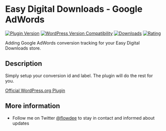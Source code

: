 # Easy Digital Downloads - Google AdWords
[![Plugin Version](https://img.shields.io/wordpress/plugin/v/edd-google-adwords.svg)](https://wordpress.org/plugins/edd-google-adwords/) [![WordPress Version Compatibility](https://img.shields.io/wordpress/v/edd-google-adwords.svg)](https://wordpress.org/plugins/edd-google-adwords/) [![Downloads](https://img.shields.io/wordpress/plugin/dt/edd-google-adwords.svg)](https://wordpress.org/plugins/edd-google-adwords/) [![Rating](https://img.shields.io/wordpress/plugin/r/edd-google-adwords.svg)](https://wordpress.org/plugins/edd-google-adwords/)

Adding Google AdWords conversion tracking for your Easy Digital Downloads store.

## Description
Simply setup your conversion id and label. The plugin will do the rest for you.

[Official WordPress.org Plugin](https://wordpress.org/plugins/edd-google-adwords/)

## More information

* Follow me on Twitter [@flowdee](https://twitter.com/flowdee/) to stay in contact and informed about updates
